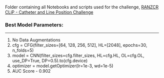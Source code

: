 Folder containing all Notebooks and scripts used for the challenge, [RANZCR CLiP - Catheter and Line Position Challenge](https://www.kaggle.com/c/ranzcr-clip-catheter-line-classification)

### Best Model Parameters:
--------------------------

1. No Data Augmentations
2. cfg = CFG(filter_sizes=[64, 128, 256, 512], HL=[2048], epochs=30, n_folds=5) 
3. model = CNN(filter_sizes=cfg.filter_sizes, HL=cfg.HL, OL=cfg.OL, use_DP=True, DP=0.5).to(cfg.device)
4. optimizer = model.getOptimizer(lr=1e-3, wd=1e-5)
5. AUC Score - 0.902
